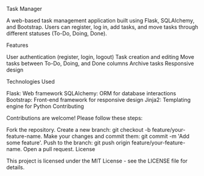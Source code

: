 Task Manager

A web-based task management application built using Flask, SQLAlchemy, and Bootstrap. Users can register, log in, add tasks, and move tasks through different statuses (To-Do, Doing, Done).

Features

User authentication (register, login, logout)
Task creation and editing
Move tasks between To-Do, Doing, and Done columns
Archive tasks
Responsive design

Technologies Used

Flask: Web framework
SQLAlchemy: ORM for database interactions
Bootstrap: Front-end framework for responsive design
Jinja2: Templating engine for Python
Contributing

Contributions are welcome! Please follow these steps:

Fork the repository.
Create a new branch: git checkout -b feature/your-feature-name.
Make your changes and commit them: git commit -m 'Add some feature'.
Push to the branch: git push origin feature/your-feature-name.
Open a pull request.
License

This project is licensed under the MIT License - see the LICENSE file for details.
